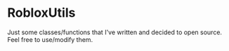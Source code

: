 # RobloxUtils
Just some classes/functions that I've written and decided to open source. 
Feel free to use/modify them. 
